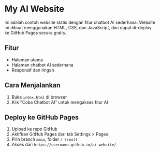 # My AI Website

Ini adalah contoh website statis dengan fitur chatbot AI sederhana. Website ini dibuat menggunakan HTML, CSS, dan JavaScript, dan dapat di-deploy ke GitHub Pages secara gratis.

## Fitur
- Halaman utama
- Halaman chatbot AI sederhana
- Responsif dan ringan

## Cara Menjalankan
1. Buka `index.html` di browser
2. Klik "Coba Chatbot AI" untuk mengakses fitur AI

## Deploy ke GitHub Pages
1. Upload ke repo GitHub
2. Aktifkan GitHub Pages dari tab Settings > Pages
3. Pilih branch `main`, folder `/ (root)`
4. Akses dari `https://username.github.io/ai-website/`